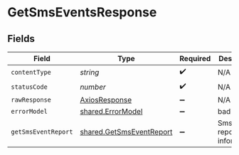 # GetSmsEventsResponse


## Fields

| Field                                                                | Type                                                                 | Required                                                             | Description                                                          |
| -------------------------------------------------------------------- | -------------------------------------------------------------------- | -------------------------------------------------------------------- | -------------------------------------------------------------------- |
| `contentType`                                                        | *string*                                                             | :heavy_check_mark:                                                   | N/A                                                                  |
| `statusCode`                                                         | *number*                                                             | :heavy_check_mark:                                                   | N/A                                                                  |
| `rawResponse`                                                        | [AxiosResponse](https://axios-http.com/docs/res_schema)              | :heavy_minus_sign:                                                   | N/A                                                                  |
| `errorModel`                                                         | [shared.ErrorModel](../../models/shared/errormodel.md)               | :heavy_minus_sign:                                                   | bad request                                                          |
| `getSmsEventReport`                                                  | [shared.GetSmsEventReport](../../models/shared/getsmseventreport.md) | :heavy_minus_sign:                                                   | Sms events report informations                                       |